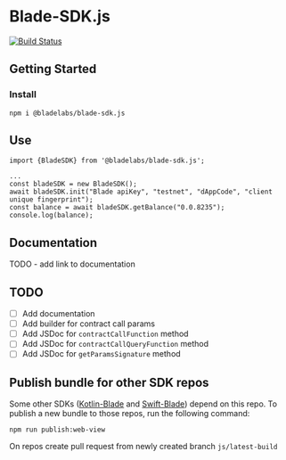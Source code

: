 # Blade-SDK.js

[![Build Status](https://github.com/Blade-Labs/blade-sdk.js/actions/workflows/node.js.yml/badge.svg)](https://github.com/Blade-Labs/blade-sdk.js/actions/workflows/node.js.yml)



## Getting Started

### Install

```
npm i @bladelabs/blade-sdk.js
```

## Use

```
import {BladeSDK} from '@bladelabs/blade-sdk.js';

...
const bladeSDK = new BladeSDK();
await bladeSDK.init("Blade apiKey", "testnet", "dAppCode", "client unique fingerprint");
const balance = await bladeSDK.getBalance("0.0.8235");
console.log(balance);
```

## Documentation

TODO - add link to documentation

## TODO

- [ ] Add documentation
- [ ] Add builder for contract call params
- [ ] Add JSDoc for `contractCallFunction` method
- [ ] Add JSDoc for `contractCallQueryFunction` method
- [ ] Add JSDoc for `getParamsSignature` method

## Publish bundle for other SDK repos

Some other SDKs ([Kotlin-Blade](https://github.com/Blade-Labs/kotlin-blade) and [Swift-Blade](https://github.com/Blade-Labs/swift-blade)) depend on this repo. To publish a new bundle to those repos, run the following command:

```
npm run publish:web-view
```

On repos create pull request from newly created branch `js/latest-build`
